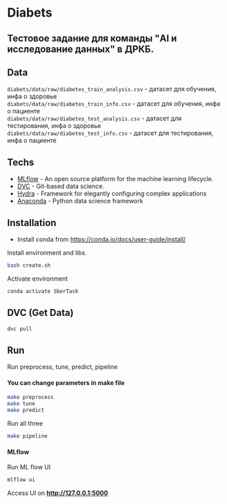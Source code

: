 # Diabets
## Тестовое задание для команды "AI и исследование данных" в ДРКБ.   

## Data
`diabets/data/raw/diabetes_train_analysis.csv` - датасет для обучения, инфа о здоровье  
`diabets/data/raw/diabetes_train_info.csv` - датасет для обучения, инфа о пациенте    
`diabets/data/raw/diabetes_test_analysis.csv` - датасет для тестирования, инфа о здоровье  
`diabets/data/raw/diabetes_test_info.csv` - датасет для тестирования, инфа о пациенте  

## Techs
- [MLflow](https://mlflow.org) - An open source platform for the machine learning lifecycle.
- [DVC](https://dvc.org) - Git-based data science. 
- [Hydra](https://hydra.cc) - Framework for elegantly configuring complex applications
- [Anaconda](https://www.anaconda.com) -  Python data science framework

## Installation

- Install conda from https://conda.io/docs/user-guide/install/

Install environment and libs.
```sh
bash create.sh
```
Activate environment
```sh
conda activate SberTask
```

## DVC (Get Data)
```sh
dvc pull
```

## Run
Run preprocess, tune, predict, pipeline
#### You can change parameters in make file
```sh
make preprocess
make tune
make predict
```
Run all three
```sh
make pipeline
```
#### MLflow
Run ML flow UI
```sh
mlflow ui
```
Access UI on **http://127.0.0.1:5000**
